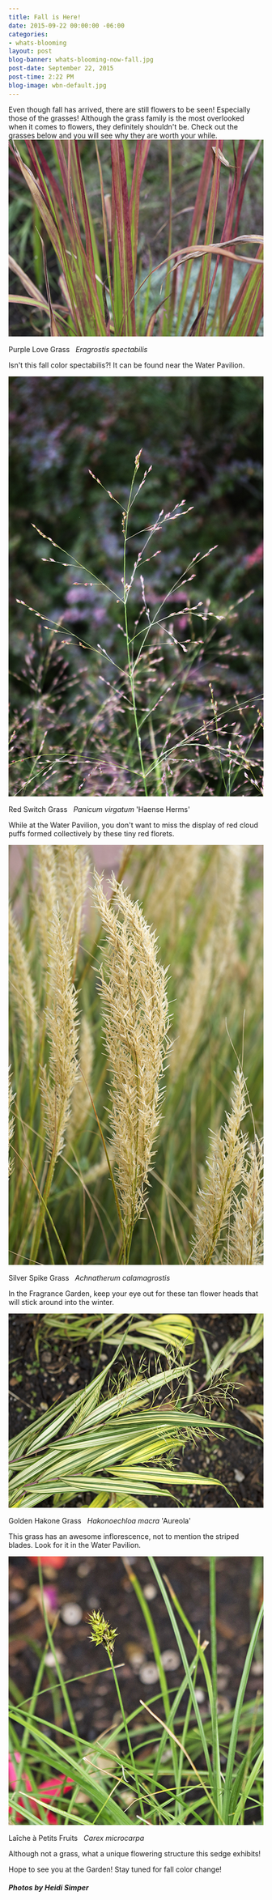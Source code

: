 ```yaml
---
title: Fall is Here!
date: 2015-09-22 00:00:00 -06:00
categories:
- whats-blooming
layout: post
blog-banner: whats-blooming-now-fall.jpg
post-date: September 22, 2015
post-time: 2:22 PM
blog-image: wbn-default.jpg
---
```


<div class="text-center">Even though fall has arrived, there are still flowers to be seen! Especially those of the grasses! Although the grass family is the most overlooked when it comes to flowers, they definitely shouldn't be. Check out the grasses below and you will see why they are worth your while.</div>

<div class="text-center">

  <img src="/images/blogs/Eragrostis%20spectabilis%20HMS15_0.jpg" width="550" height="389" alt="" title="" />
  <p>Purple Love Grass &nbsp;&nbsp;<i>Eragrostis spectabilis </i></p>
  <p>Isn't this fall color spectabilis?! It can be found near the Water Pavilion.</p>

</div>

<div class="text-center">

  <img src="/images/blogs/Panicum%20virgatum%20%27Haense%20Herms%27%20HMS15.jpg" width="550" height="830" alt="" title="" />
  <p>Red Switch Grass &nbsp;&nbsp;<i>Panicum virgatum </i>'Haense Herms'</p>
  <p>While at the Water Pavilion, you don't want to miss the display of red cloud puffs formed collectively by these tiny red florets.</p>

</div>

<div class="text-center">

  <img src="/images/blogs/Acantherum%20calamagrostis%20HMS15.jpg" width="550" height="830" alt="" title="" />
  <p>Silver Spike Grass &nbsp;&nbsp;<i>Achnatherum calamagrostis </i></p>
  <p>In the Fragrance Garden, keep your eye out for these tan flower heads that will stick around into the winter.</p>

</div>

<div class="text-center">

  <img src="/images/blogs/Hakonechloa%20macro%20%27Aureola%27%20HMS15.jpg" width="550" height="384" alt="" title="" />
  <p>Golden Hakone Grass &nbsp;&nbsp;<i>Hakonoechloa macra </i>'Aureola'</p>
  <p>This grass has an awesome inflorescence, not to mention the striped blades. Look for it in the Water Pavilion.</p>

</div>

<div class="text-center">

  <img src="/images/blogs/Carex%20microcarpa%20HMS15.jpg" width="550" height="531" alt="" title="" />
  <p>Laîche à Petits Fruits &nbsp;&nbsp;<i>Carex microcarpa </i></p>
  <p>Although not a grass, what a unique flowering structure this sedge exhibits!</p>

</div>

<div class="text-center">Hope to see you at the Garden! Stay tuned for fall color change!</div>

<h5 class="text-center green">Photos by Heidi Simper</h5>
